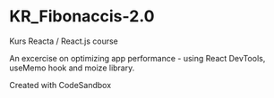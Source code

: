 # KR_Fibonaccis-2.0
Kurs Reacta / React.js course

An excercise on optimizing app performance - using React DevTools, useMemo hook and moize library.

Created with CodeSandbox
